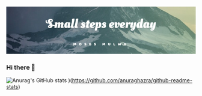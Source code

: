 [![Header](header.jpeg "Header")](https://mulwa.co.ke/)

### Hi there 👋

<!--
**mosesmulwa-bebop/mosesmulwa-bebop** is a ✨ _special_ ✨ repository because its `README.md` (this file) appears on your GitHub profile.

Here are some ideas to get you started:

- 🔭 I’m currently working on ...
- 🌱 I’m currently learning ...
- 👯 I’m looking to collaborate on ...
- 🤔 I’m looking for help with ...
- 💬 Ask me about ...
- 📫 How to reach me: ...
- 😄 Pronouns: ...
- ⚡ Fun fact: ...
-->


![Anurag's GitHub stats](https://github-readme-stats.vercel.app/api?username=mosesmulwa-bebop&show_icons=true&theme=radical&count_private=true)
)(https://github.com/anuraghazra/github-readme-stats)